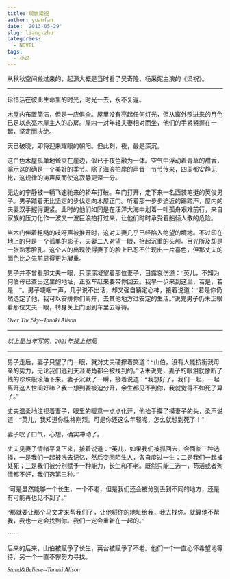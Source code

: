 ```yaml
---
title: 现世梁祝
author: yuanfan
date: '2013-05-29'
slug: liang-zhu
categories:
  - NOVEL
tags:
  - 小说
---
```


<font face="微软雅黑">从秋秋空间搬过来的，起源大概是当时看了吴奇隆、杨采妮主演的《梁祝》。
<!--more-->
----------
珍惜活在彼此生命里的时光，时光一去，永不复返。

木屋内布置简洁，但是一应俱全。屋里没有亮起任何灯光，但从窗外照进来的月色已足以点亮木屋主人的心房。屋内一对年轻夫妻相对而坐，他们的手紧紧握在一起，坚定而决绝。

天已破晓，即将迎来耀眼的朝阳。但此刻，夜，最是深沉。

这白色木屋孤单地耸立在崖边，似已于夜色融为一体。空气中浮动着青草的甜香，喻示这的确是一个美好的季节。除了海浪拍岸的声音一节节传来，四周都安静无比，这规律的涛声反而使这寂静更深一分。

无边的宁静被一辆飞速驰来的轿车打破。车门打开，走下来一名西装笔挺的英俊男子。男子踏着无比坚定的步伐走向木屋正门。听着那一步步迫近的踢踏声，屋内的夫妻双手握得更紧。此时的他们如同是在汪洋大海中划着一叶孤舟艰难前行，来自家族的压力化作一波又一波巨浪拍打过来，让他们时时承受着船倾人散的危险。

当木门伴着粗糙的吱呀声被推开时，这对夫妻几乎已经陷入绝望的境地。不过印在地上的只是一个孤单的影子，夫妻二人对望一眼，抬起沉重的头颅。目光所及却是一张熟悉脸孔。这个人的出现使得妻子的脸上已忍不住现出一片喜色，但那丈夫的面色比之先前显得更为凝重。

男子并不曾看那丈夫一眼，只深深凝望着那位妻子，目露哀伤道：“英儿，不知为何伯母已查出这里的地址，正驱车赶来要带你回去。我早一步来到这里，若是，若是…”。男子哽咽一声，几乎说不出话，却又强自镇定心神，接着说道：“若是你仍然选定了他，我可以安排你们离开，去其他地方过安定的生活。”说完男子仍未正眼看那位丈夫一眼，转身关上门回到车里去等待。

*Over The Sky--Tanaki Alison*

------------

*以上是当年写的，2021年接上结局*

------------

男子走后，妻子只望了门一眼，就对丈夫硬撑着笑道：“山伯，没有人能抗衡我母亲的势力，无论我们逃到天涯海角都会被找到的。”话未说完，妻子的眼泪就像断了线的珍珠般滚落下来。妻子沉默了一瞬，接着说道：“我想好了，我们一起，一起离开这人世间好嘛？我一想到要被迫分开，余生都见不到你，我就觉得不如死了算了。”

丈夫温柔地注视着妻子，眼里的暖意一点点化开，他抬手摸了摸妻子的头，柔声说道：“英儿，我知道你性格刚烈。可是你还这么年轻呢，怎么就想到死了！”

妻子叹了口气，心想，确实冲动了。

丈夫见妻子情绪平复下来，接着说道：“英儿，如果我们被抓回去，会面临三种选择，一是我们一起被洗去记忆，然后变回陌生人，各自度过一生；二是我们一起被处死；三是我们被分别赋予一种能力，长生和不老。既然只能三选一，苟活或者殉情都不好，我们选第三种。”

“可是虽然能够一个长生，一个不老，但是我们还会被分别丢到不同的地方，还是有可能再也见不到了。”

“那就要让那个马文才来帮我们了，让他将你的地址给我，我去找你。就算他不帮我，我也一定会找到你。我们一定会重新在一起的。”

······

后来的后来，山伯被赋予了长生，英台被赋予了不老。他们一个一直心怀希望地等待，另一个一直不懈努力寻找。

*Stand&Believe--Tanaki Alison*
